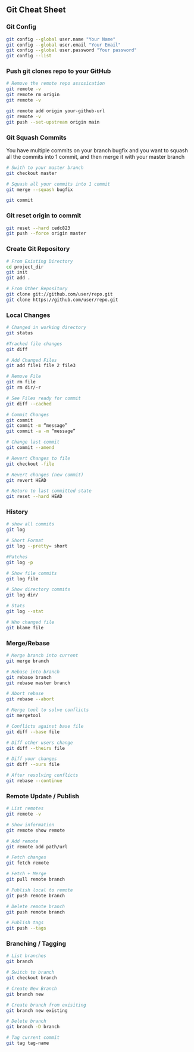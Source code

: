 ## Git Cheat Sheet

### Git Config
```bash
git config --global user.name "Your Name"
git config --global user.email "Your Email"
git config --global user.password "Your password"
git config --list
```

### Push git clones repo to your GitHub
```bash
# Remove the remote repo assosication
git remote -v
git remote rm origin
git remote -v

git remote add origin your-github-url
git remote -v
git push --set-upstream origin main

```
### Git Squash Commits
You have multiple commits on your branch bugfix and you want to squash all the commits into 1 commit, and then merge it with your master branch
```bash
# Swith to your master branch
git checkout master

# Squash all your commits into 1 commit
git merge --squash bugfix

git commit
```

### Git reset origin to commit
```bash
git reset --hard cedc823
git push --force origin master
```

### Create Git Repository
```bash
# From Existing Directory
cd project_dir
git init
git add .

# From Other Repository
git clone git://github.com/user/repo.git
git clone https://github.com/user/repo.git
```

###  Local Changes
```bash
# Changed in working directory
git status

#Tracked file changes
git diff

# Add Changed Files
git add file1 file 2 file3

# Remove File
git rm file
git rm dir/-r

# See Files ready for commit
git diff --cached

# Commit Changes
git commit
git commit -m “message”
git commit -a -m “message”

# Change last commit
git commit --amend

# Revert Changes to file
git checkout -file

# Revert changes (new commit)
git revert HEAD

# Return to last committed state
git reset --hard HEAD

```

### History
```bash
# show all commits
git log

# Short Format
git log --pretty= short

#Patches
git log -p

# Show file commits
git log file

# Show directory commits
git log dir/

# Stats
git log --stat

# Who changed file
git blame file

```

### Merge/Rebase
```bash
# Merge branch into current
git merge branch

# Rebase into branch
git rebase branch
git rebase master branch

# Abort rebase
git rebase --abort

# Merge tool to solve conflicts
git mergetool

# Conflicts against base file
git diff --base file

# Diff other users change
git diff --theirs file

# Diff your changes
git diff --ours file

# After resolving conflicts
git rebase --continue
```

### Remote Update / Publish
```bash
# List remotes
git remote -v

# Show information
git remote show remote

# Add remote
git remote add path/url

# Fetch changes
git fetch remote

# Fetch + Merge
git pull remote branch

# Publish local to remote
git push remote branch

# Delete remote branch
git push remote branch

# Publish tags
git push --tags
```

### Branching / Tagging
```bash
# List branches
git branch

# Switch to branch
git checkout branch

# Create New Branch
git branch new

# Create branch from exisiting
git branch new existing

# Delete branch
git branch -D branch

# Tag current commit
git tag tag-name
```



